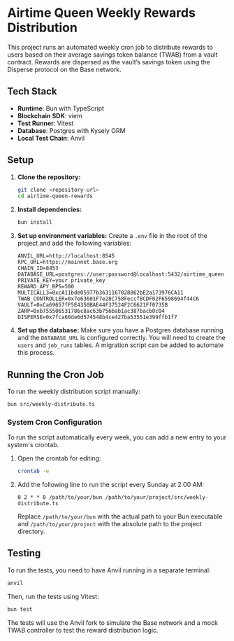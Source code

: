 # Airtime Queen Weekly Rewards Distribution

This project runs an automated weekly cron job to distribute rewards to users based on their average savings token balance (TWAB) from a vault contract. Rewards are dispersed as the vault’s savings token using the Disperse protocol on the Base network.

## Tech Stack

- **Runtime**: Bun with TypeScript
- **Blockchain SDK**: viem
- **Test Runner**: Vitest
- **Database**: Postgres with Kysely ORM
- **Local Test Chain**: Anvil

## Setup

1. **Clone the repository:**
   ```bash
   git clone <repository-url>
   cd airtime-queen-rewards
   ```

2. **Install dependencies:**
   ```bash
   bun install
   ```

3. **Set up environment variables:**
   Create a `.env` file in the root of the project and add the following variables:
   ```
   ANVIL_URL=http://localhost:8545
   RPC_URL=https://mainnet.base.org
   CHAIN_ID=8453
   DATABASE_URL=postgres://user:password@localhost:5432/airtime_queen
   PRIVATE_KEY=your_private_key
   REWARD_APY_BPS=500
   MULTICALL3=0xcA11bde05977b3631167028862bE2a173976CA11
   TWAB_CONTROLLER=0x7e63601F7e28C758Feccf8CDF02F6598694f44C6
   VAULT=0xCa69657fF5E4350BAE44F37524F2C6621Ff0735B
   ZARP=0xb755506531786c8ac63b756bab1ac387bacb0c04
   DISPERSE=0x7fca60de6d574548b4ce427ba53551e399ffb1f7
   ```

4. **Set up the database:**
   Make sure you have a Postgres database running and the `DATABASE_URL` is configured correctly. You will need to create the `users` and `job_runs` tables. A migration script can be added to automate this process.

## Running the Cron Job

To run the weekly distribution script manually:

```bash
bun src/weekly-distribute.ts
```

### System Cron Configuration

To run the script automatically every week, you can add a new entry to your system's crontab.

1. Open the crontab for editing:
   ```bash
   crontab -e
   ```

2. Add the following line to run the script every Sunday at 2:00 AM:
   ```cron
   0 2 * * 0 /path/to/your/bun /path/to/your/project/src/weekly-distribute.ts
   ```
   Replace `/path/to/your/bun` with the actual path to your Bun executable and `/path/to/your/project` with the absolute path to the project directory.

## Testing

To run the tests, you need to have Anvil running in a separate terminal:

```bash
anvil
```

Then, run the tests using Vitest:

```bash
bun test
```

The tests will use the Anvil fork to simulate the Base network and a mock TWAB controller to test the reward distribution logic.